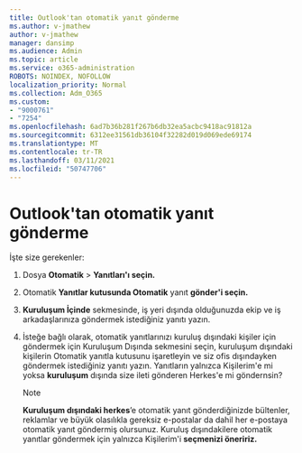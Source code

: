 ```yaml
---
title: Outlook'tan otomatik yanıt gönderme
ms.author: v-jmathew
author: v-jmathew
manager: dansimp
ms.audience: Admin
ms.topic: article
ms.service: o365-administration
ROBOTS: NOINDEX, NOFOLLOW
localization_priority: Normal
ms.collection: Adm_O365
ms.custom:
- "9000761"
- "7254"
ms.openlocfilehash: 6ad7b36b281f267b6db32ea5acbc9418ac91812a
ms.sourcegitcommit: 6312ee31561db36104f32282d019d069ede69174
ms.translationtype: MT
ms.contentlocale: tr-TR
ms.lasthandoff: 03/11/2021
ms.locfileid: "50747706"
---
```

# <a name="send-automatic-replies-from-outlook"></a>Outlook'tan otomatik yanıt gönderme

İşte size gerekenler:

1. Dosya **Otomatik**  >  **Yanıtları'ı seçin.**
2. Otomatik **Yanıtlar kutusunda Otomatik** yanıt **gönder'i seçin.**
3. **Kuruluşum İçinde** sekmesinde, iş yeri dışında olduğunuzda ekip ve iş arkadaşlarınıza göndermek istediğiniz yanıtı yazın.
4. İsteğe bağlı olarak, otomatik yanıtlarınızı kuruluş dışındaki kişiler için göndermek  için Kuruluşum Dışında  sekmesini seçin, kuruluşum dışındaki kişilerin Otomatik yanıtla kutusunu işaretleyin ve siz ofis dışındayken göndermek istediğiniz yanıtı yazın. Yanıtların yalnızca Kişilerim'e mi yoksa  **kuruluşum** dışında size ileti gönderen Herkes'e mi göndernsin?

    > [!NOTE]
    > **Kuruluşum dışındaki herkes**’e otomatik yanıt gönderdiğinizde bültenler, reklamlar ve büyük olasılıkla gereksiz e-postalar da dahil her e-postaya otomatik yanıt göndermiş olursunuz. Kuruluş dışındakilere otomatik yanıtlar göndermek için yalnızca Kişilerim'i **seçmenizi öneririz.**
